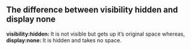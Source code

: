 ## The difference between visibility hidden and display none

<strong>visibility:hidden: </strong> It is not visible but gets up it’s original space whereas,  
<strong> display:none: </strong> It is hidden and takes no space.

